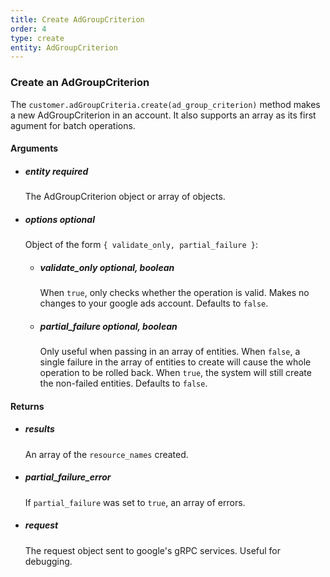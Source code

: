 ```yaml
---
title: Create AdGroupCriterion 
order: 4
type: create
entity: AdGroupCriterion 
---
```


### Create an AdGroupCriterion 

The `customer.adGroupCriteria.create(ad_group_criterion)` method makes a new AdGroupCriterion in an account. It also supports an array as its first agument for batch operations.


#### Arguments

-   ##### entity _required_ 
    The AdGroupCriterion object or array of objects.
-   ##### options _optional_
    Object of the form `{ validate_only, partial_failure }`:
    -   ##### validate_only _optional, boolean_ 
        When `true`, only checks whether the operation is valid. Makes no changes to your google ads account. Defaults to `false`.
    -   ##### partial_failure _optional, boolean_
        Only useful when passing in an array of entities. When `false`, a single failure in the array of entities to create will cause the whole operation to be rolled back. When `true`, the system will still create the non-failed entities. Defaults to `false`.


#### Returns

-   ##### results
    An array of the `resource_names` created.
-   ##### partial_failure_error
    If `partial_failure` was set to `true`, an array of errors.
-   ##### request
    The request object sent to google's gRPC services. Useful for debugging.
